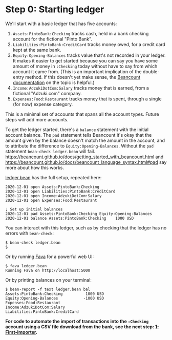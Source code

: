 # Step 0: Starting ledger

We'll start with a basic ledger that has five accounts:

1. `Assets:PintoBank:Checking` tracks cash, held in a bank checking account
   for the fictional "Pinto Bank".
2. `Liabilities:PintoBank:CreditCard` tracks money owed, for a credit card
   kept at the same bank.
3. `Equity:Opening-Balances` tracks value that's not recorded in your ledger.
   It makes it easier to get started because you can say you have some amount
   of money in `:Checking` today without have to say from which account it came
   from. (This is an important implication of the double-entry method. If this
   doesn't yet make sense, the
   [Beancount documentation](https://beancount.github.io/docs/the_double_entry_counting_method.html)
   on the topic is helpful.)
4. `Income:AdzukiDotCom:Salary` tracks money that is earned, from a fictional
   "Adzuki.com" company.
5. `Expenses:Food:Restaurant` tracks money that is spent, through a single
    (for now) expense category.

This is a minimal set of accounts that spans all the account
types. Future steps will add more accounts.

To get the ledger started, there's a `balance` statement with
the initial account balance. The `pad` statement tells Beancount it's
okay that the amount given by the balance doesn't match the amount in the
account, and to attribute the difference to `Equity:Opening-Balances`.
Without the `pad` statement `bean-check ledger.bean` will fail.
https://beancount.github.io/docs/getting_started_with_beancount.html
and https://beancount.github.io/docs/beancount_language_syntax.html#pad 
say more about how this works.

[ledger.bean](ledger.bean) has the full setup, repeated here:

```
2020-12-01 open Assets:PintoBank:Checking
2020-12-01 open Liabilities:PintoBank:CreditCard
2020-12-01 open Income:AdzukiDotCom:Salary
2020-12-01 open Expenses:Food:Restaurant

; Set up initial balances
2020-12-01 pad Assets:PintoBank:Checking Equity:Opening-Balances
2020-12-01 balance Assets:PintoBank:Checking    1000 USD
```

You can interact with this ledger, such as by checking that the ledger has no
errors with `bean-check`:

```console
$ bean-check ledger.bean
$
```

Or by running 
[Fava](https://github.com/beancount/fava) for a powerful web UI:

```console
$ fava ledger.bean
Running Fava on http://localhost:5000
```

Or by printing balances on your terminal:

```console
$ bean-report -f text ledger.bean bal
Assets:PintoBank:Checking          1000 USD
Equity:Opening-Balances           -1000 USD
Expenses:Food:Restaurant
Income:AdzukiDotCom:Salary
Liabilities:PintoBank:CreditCard
```

**For code to automate the import of transactions into the `:Checking` account
using a CSV file download from the bank, see the next step:
[1-First-importer](../1-First-importer/README.md).**
